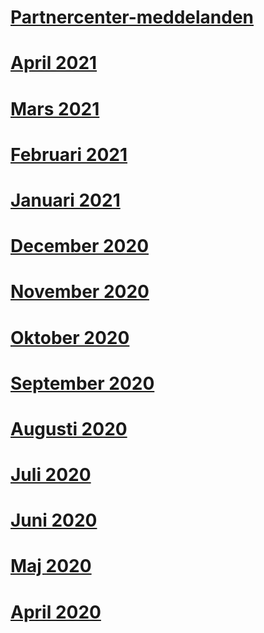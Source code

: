 # [Partnercenter-meddelanden](index.md)
# [April 2021](2021-april.md)
# [Mars 2021](2021-march.md)
# [Februari 2021](2021-february.md)
# [Januari 2021](2021-january.md)
# [December 2020](2020-december.md)
# [November 2020](2020-november.md)
# [Oktober 2020](2020-october.md)
# [September 2020](2020-september.md)
# [Augusti 2020](2020-august.md)
# [Juli 2020](2020-july.md)
# [Juni 2020](2020-june.md)
# [Maj 2020](2020-may.md)
# [April 2020](2020-april.md)
